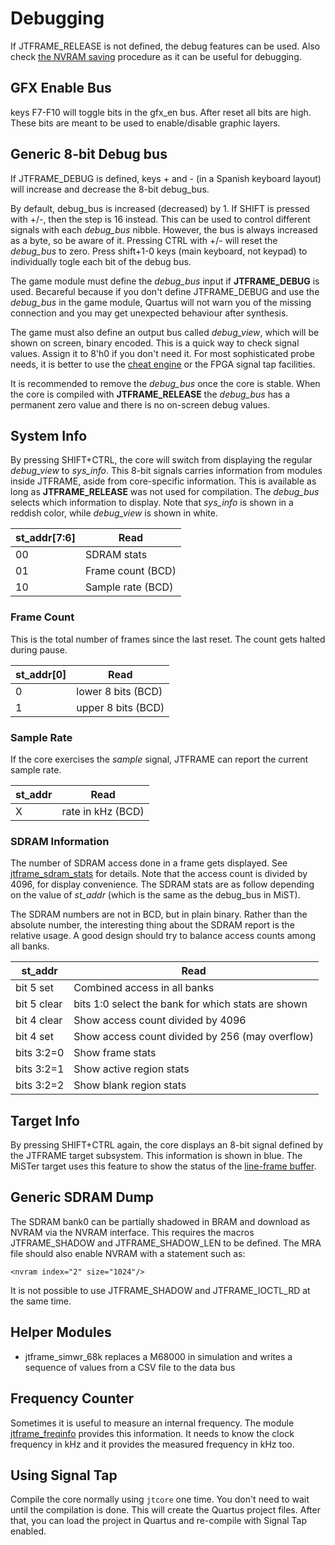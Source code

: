 # Debugging

If JTFRAME_RELEASE is not defined, the debug features can be used. Also check [the NVRAM saving](doc/sdram.md) procedure as it can be useful for debugging.

## GFX Enable Bus

keys F7-F10 will toggle bits in the gfx_en bus. After reset all bits are high. These bits are meant to be used to enable/disable graphic layers.

## Generic 8-bit Debug bus

If JTFRAME_DEBUG is defined, keys + and - (in a Spanish keyboard layout) will increase and decrease the 8-bit debug_bus.

By default, debug_bus is increased (decreased) by 1. If SHIFT is pressed with +/-, then the step is 16 instead. This can be used to control different signals with each *debug_bus* nibble. However, the bus is always increased as a byte, so be aware of it. Pressing CTRL with +/- will reset the *debug_bus* to zero. Press shift+1-0 keys (main keyboard, not keypad) to individually togle each bit of the debug bus.

The game module must define the *debug_bus* input if **JTFRAME_DEBUG** is used. Becareful because if you don't define JTFRAME_DEBUG and use the *debug_bus* in the game module, Quartus will not warn you of the missing connection and you may get unexpected behaviour after synthesis.

The game must also define an output bus called *debug_view*, which will be shown on screen, binary encoded. This is a quick way to check signal values. Assign it to 8'h0 if you don't need it. For most sophisticated probe needs, it is better to use the [cheat engine](cheat.md) or the FPGA signal tap facilities.

It is recommended to remove the *debug_bus* once the core is stable. When the core is compiled with **JTFRAME_RELEASE** the *debug_bus* has a permanent zero value and there is no on-screen debug values.

## System Info

By pressing SHIFT+CTRL, the core will switch from displaying the regular *debug_view* to *sys_info*. This 8-bit signals carries information from modules inside JTFRAME, aside from core-specific information. This is available as long as **JTFRAME_RELEASE** was not used for compilation. The *debug_bus* selects which information to display. Note that *sys_info* is shown in a reddish color, while *debug_view* is shown in white.

st_addr[7:6] |  Read
-------------|-------------
  00         |  SDRAM stats
  01         |  Frame count (BCD)
  10         |  Sample rate (BCD)

### Frame Count

This is the total number of frames since the last reset. The count gets halted during pause.

st_addr[0]  |  Read
------------|-----------
  0         | lower 8 bits (BCD)
  1         | upper 8 bits (BCD)

### Sample Rate

If the core exercises the *sample* signal, JTFRAME can report the current sample rate.

st_addr     |  Read
------------|-----------
  X         | rate in kHz (BCD)


### SDRAM Information

The number of SDRAM access done in a frame gets displayed. See [jtframe_sdram_stats](../hdl/sdram/jtframe_sdram_stats.v) for details. Note that the access count is divided by 4096, for display convenience. The SDRAM stats are as follow depending on the value of *st_addr* (which is the same as the debug_bus in MiST).

The SDRAM numbers are not in BCD, but in plain binary. Rather than the absolute number, the interesting thing about the SDRAM report is the relative usage. A good design should try to balance access counts among all banks.

st_addr     |  Read
------------|-----------
bit 5 set   | Combined access in all banks
bit 5 clear | bits 1:0 select the bank for which stats are shown
bit 4 clear | Show access count divided by 4096
bit 4 set   | Show access count divided by 256 (may overflow)
bits 3:2=0  | Show frame stats
bits 3:2=1  | Show active region stats
bits 3:2=2  | Show blank region stats

## Target Info

By pressing SHIFT+CTRL again, the core displays an 8-bit signal defined by the JTFRAME target subsystem. This information is shown in blue. The MiSTer target uses this feature to show the status of the [line-frame buffer](../hdl/video/jtframe_lfbuf_ddr_ctrl.v).

## Generic SDRAM Dump

The SDRAM bank0 can be partially shadowed in BRAM and download as NVRAM via the NVRAM interface. This requires the macros JTFRAME_SHADOW and JTFRAME_SHADOW_LEN to be defined. The MRA file should also enable NVRAM with a statement such as:

```
<nvram index="2" size="1024"/>
```

It is not possible to use JTFRAME_SHADOW and JTFRAME_IOCTL_RD at the same time.

## Helper Modules

- jtframe_simwr_68k replaces a M68000 in simulation and writes a sequence of values from a CSV file to the data bus

## Frequency Counter

Sometimes it is useful to measure an internal frequency. The module [jtframe_freqinfo](../hdl/clocking/jtframe_freqinfo.v) provides this information. It needs to know the clock frequency in kHz and it provides the measured frequency in kHz too.

## Using Signal Tap

Compile the core normally using `jtcore` one time. You don't need to wait until the compilation is done. This will create the Quartus project files. After that, you can load the project in Quartus and re-compile with Signal Tap enabled.